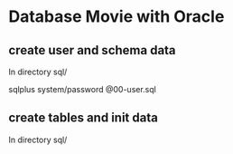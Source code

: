 # Database Movie with Oracle


## create user and schema data
In directory sql/

sqlplus system/password @00-user.sql

## create tables and init data
In directory sql/
